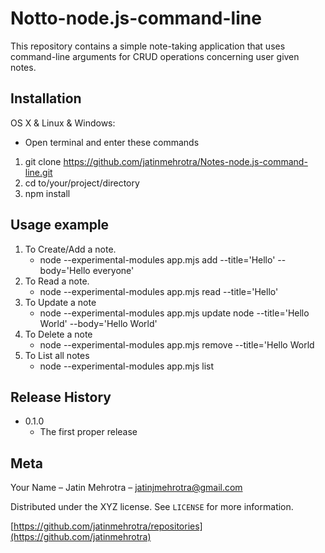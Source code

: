 # Notto-node.js-command-line
This repository contains a simple note-taking application that uses command-line arguments for CRUD operations concerning user given notes.

## Installation
OS X & Linux & Windows:
*  Open terminal and enter these commands

1. git clone https://github.com/jatinmehrotra/Notes-node.js-command-line.git
2. cd to/your/project/directory
3. npm install

## Usage example
1. To Create/Add a note.
   *  node --experimental-modules app.mjs add --title='Hello' --body='Hello everyone'
2. To Read a note.
   *  node --experimental-modules app.mjs read --title='Hello'
3. To Update a note
   *  node --experimental-modules app.mjs update node --title='Hello World' --body='Hello World'
4. To Delete a note
   *  node --experimental-modules app.mjs remove --title='Hello World
5. To List all notes
   *  node --experimental-modules app.mjs list


## Release History
* 0.1.0
    * The first proper release



## Meta

Your Name – Jatin Mehrotra  – jatinjmehrotra@gmail.com

Distributed under the XYZ license. See ``LICENSE`` for more information.

[https://github.com/jatinmehrotra/repositories](https://github.com/jatinmehrotra)

